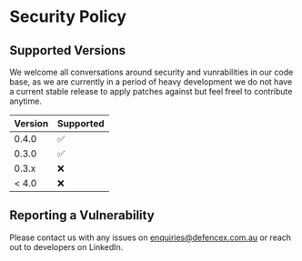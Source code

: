 # Security Policy

## Supported Versions

We welcome all conversations around security and vunrabilities in our code base, as we are currently in a period of heavy development we do not have a current stable release to apply patches against but feel freel to contribute anytime.

| Version | Supported          |
| ------- | ------------------ |
| 0.4.0   | :white_check_mark: |
| 0.3.0   | :white_check_mark: |
| 0.3.x   | :x:                |
| < 4.0   | :x:                |

## Reporting a Vulnerability

Please contact us with any issues on enquiries@defencex.com.au or reach out to developers on LinkedIn.

